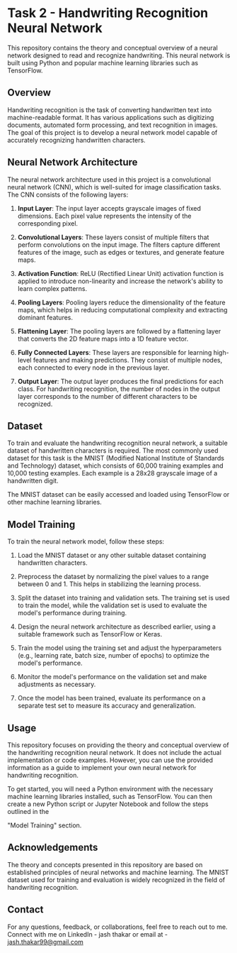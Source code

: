 # Task 2 - Handwriting Recognition Neural Network

This repository contains the theory and conceptual overview of a neural network designed to read and recognize handwriting. This neural network is built using Python and popular machine learning libraries such as TensorFlow.

## Overview

Handwriting recognition is the task of converting handwritten text into machine-readable format. It has various applications such as digitizing documents, automated form processing, and text recognition in images. The goal of this project is to develop a neural network model capable of accurately recognizing handwritten characters.

## Neural Network Architecture

The neural network architecture used in this project is a convolutional neural network (CNN), which is well-suited for image classification tasks. The CNN consists of the following layers:

1. **Input Layer**: The input layer accepts grayscale images of fixed dimensions. Each pixel value represents the intensity of the corresponding pixel.

2. **Convolutional Layers**: These layers consist of multiple filters that perform convolutions on the input image. The filters capture different features of the image, such as edges or textures, and generate feature maps.

3. **Activation Function**: ReLU (Rectified Linear Unit) activation function is applied to introduce non-linearity and increase the network's ability to learn complex patterns.

4. **Pooling Layers**: Pooling layers reduce the dimensionality of the feature maps, which helps in reducing computational complexity and extracting dominant features.

5. **Flattening Layer**: The pooling layers are followed by a flattening layer that converts the 2D feature maps into a 1D feature vector.

6. **Fully Connected Layers**: These layers are responsible for learning high-level features and making predictions. They consist of multiple nodes, each connected to every node in the previous layer.

7. **Output Layer**: The output layer produces the final predictions for each class. For handwriting recognition, the number of nodes in the output layer corresponds to the number of different characters to be recognized.

## Dataset

To train and evaluate the handwriting recognition neural network, a suitable dataset of handwritten characters is required. The most commonly used dataset for this task is the MNIST (Modified National Institute of Standards and Technology) dataset, which consists of 60,000 training examples and 10,000 testing examples. Each example is a 28x28 grayscale image of a handwritten digit.

The MNIST dataset can be easily accessed and loaded using TensorFlow or other machine learning libraries.

## Model Training

To train the neural network model, follow these steps:

1. Load the MNIST dataset or any other suitable dataset containing handwritten characters.

2. Preprocess the dataset by normalizing the pixel values to a range between 0 and 1. This helps in stabilizing the learning process.

3. Split the dataset into training and validation sets. The training set is used to train the model, while the validation set is used to evaluate the model's performance during training.

4. Design the neural network architecture as described earlier, using a suitable framework such as TensorFlow or Keras.

5. Train the model using the training set and adjust the hyperparameters (e.g., learning rate, batch size, number of epochs) to optimize the model's performance.

6. Monitor the model's performance on the validation set and make adjustments as necessary.

7. Once the model has been trained, evaluate its performance on a separate test set to measure its accuracy and generalization.

## Usage

This repository focuses on providing the theory and conceptual overview of the handwriting recognition neural network. It does not include the actual implementation or code examples. However, you can use the provided information as a guide to implement your own neural network for handwriting recognition.

To get started, you will need a Python environment with the necessary machine learning libraries installed, such as TensorFlow. You can then create a new Python script or Jupyter Notebook and follow the steps outlined in the

 "Model Training" section.

## Acknowledgements

The theory and concepts presented in this repository are based on established principles of neural networks and machine learning. The MNIST dataset used for training and evaluation is widely recognized in the field of handwriting recognition.


## Contact
For any questions, feedback, or collaborations, feel free to reach out to me. Connect with me on LinkedIn - jash thakar or email at - jash.thakar99@gmail.com 

